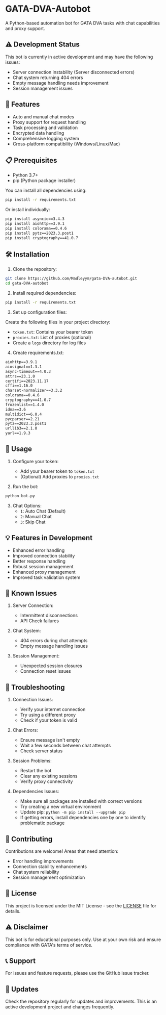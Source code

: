 # GATA-DVA-Autobot

A Python-based automation bot for GATA DVA tasks with chat capabilities and proxy support.

## ⚠️ Development Status

This bot is currently in active development and may have the following issues:
- Server connection instability (Server disconnected errors)
- Chat system returning 404 errors
- Empty message handling needs improvement
- Session management issues

## 🚀 Features

- Auto and manual chat modes
- Proxy support for request handling
- Task processing and validation
- Encrypted data handling
- Comprehensive logging system
- Cross-platform compatibility (Windows/Linux/Mac)

## 📋 Prerequisites

- Python 3.7+
- pip (Python package installer)

You can install all dependencies using:
```bash
pip install -r requirements.txt
```

Or install individually:
```bash
pip install asyncio==3.4.3
pip install aiohttp==3.9.1
pip install colorama==0.4.6
pip install pytz==2023.3.post1
pip install cryptography==41.0.7
```

## 🛠️ Installation

1. Clone the repository:
```bash
git clone https://github.com/Madleyym/gata-DVA-autobot.git
cd gata-DVA-autobot
```

2. Install required dependencies:
```bash
pip install -r requirements.txt
```

3. Set up configuration files:

Create the following files in your project directory:
- `token.txt`: Contains your bearer token
- `proxies.txt`: List of proxies (optional)
- Create a `logs` directory for log files

4. Create requirements.txt:
```txt
aiohttp==3.9.1
aiosignal==1.3.1
async-timeout==4.0.3
attrs==23.1.0
certifi==2023.11.17
cffi==1.16.0
charset-normalizer==3.3.2
colorama==0.4.6
cryptography==41.0.7
frozenlist==1.4.0
idna==3.6
multidict==6.0.4
pycparser==2.21
pytz==2023.3.post1
urllib3==2.1.0
yarl==1.9.3
```

## 🚀 Usage

1. Configure your token:
   - Add your bearer token to `token.txt`
   - (Optional) Add proxies to `proxies.txt`

2. Run the bot:
```bash
python bot.py
```

3. Chat Options:
   - `1`: Auto Chat (Default)
   - `2`: Manual Chat
   - `3`: Skip Chat

## 💡 Features in Development

- Enhanced error handling
- Improved connection stability
- Better response handling
- Robust session management
- Enhanced proxy management
- Improved task validation system

## 🐛 Known Issues

1. Server Connection:
   - Intermittent disconnections
   - API Check failures

2. Chat System:
   - 404 errors during chat attempts
   - Empty message handling issues

3. Session Management:
   - Unexpected session closures
   - Connection reset issues

## 🔧 Troubleshooting

1. Connection Issues:
   - Verify your internet connection
   - Try using a different proxy
   - Check if your token is valid

2. Chat Errors:
   - Ensure message isn't empty
   - Wait a few seconds between chat attempts
   - Check server status

3. Session Problems:
   - Restart the bot
   - Clear any existing sessions
   - Verify proxy connectivity

4. Dependencies Issues:
   - Make sure all packages are installed with correct versions
   - Try creating a new virtual environment
   - Update pip: `python -m pip install --upgrade pip`
   - If getting errors, install dependencies one by one to identify problematic package

## 🤝 Contributing

Contributions are welcome! Areas that need attention:
- Error handling improvements
- Connection stability enhancements
- Chat system reliability
- Session management optimization

## 📄 License

This project is licensed under the MIT License - see the [LICENSE](LICENSE) file for details.


## ⚠️ Disclaimer

This bot is for educational purposes only. Use at your own risk and ensure compliance with GATA's terms of service.

## 📞 Support

For issues and feature requests, please use the GitHub issue tracker.

## 🔄 Updates

Check the repository regularly for updates and improvements. This is an active development project and changes frequently.